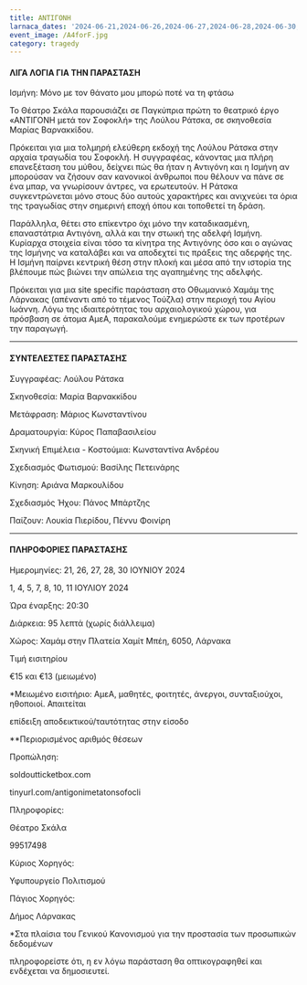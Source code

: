 ```yaml
---
title: ΑΝΤΙΓΟΝΗ
larnaca_dates: '2024-06-21,2024-06-26,2024-06-27,2024-06-28,2024-06-30,2024-07-01,'
event_image: /A4forF.jpg
category: tragedy
---
```


#### ΛΙΓΑ ΛΟΓΙΑ ΓΙΑ ΤΗΝ ΠΑΡΑΣΤΑΣΗ

Ισμήνη: Μόνο με τον θάνατο μου μπορώ ποτέ να τη φτάσω

Το Θέατρο Σκάλα παρουσιάζει σε Παγκύπρια πρώτη το θεατρικό έργο «ΑΝΤΙΓΟΝΗ μετά τον Σοφοκλή» της Λούλου Ράτσκα, σε σκηνοθεσία Μαρίας Βαρνακκίδου.

Πρόκειται για μια τολμηρή ελεύθερη εκδοχή της Λούλου Ράτσκα στην αρχαία τραγωδία του Σοφοκλή. Η συγγραφέας, κάνοντας μια πλήρη επανεξέταση του μύθου, δείχνει πώς θα ήταν η Αντιγόνη και η Ισμήνη αν μπορούσαν να ζήσουν σαν κανονικοί άνθρωποι που θέλουν να πάνε σε ένα μπαρ, να γνωρίσουν άντρες, να ερωτευτούν. Η Ράτσκα συγκεντρώνεται μόνο στους δύο αυτούς χαρακτήρες και ανιχνεύει τα όρια της τραγωδίας στην σημερινή εποχή όπου και τοποθετεί τη δράση.  

Παράλληλα, θέτει στο επίκεντρο όχι μόνο την καταδικασμένη, επαναστάτρια Αντιγόνη, αλλά και την στωική της αδελφή Ισμήνη. Κυρίαρχα στοιχεία είναι τόσο τα κίνητρα της Αντιγόνης όσο και ο αγώνας της Ισμήνης να καταλάβει και να αποδεχτεί τις πράξεις της αδερφής της. Η Ισμήνη παίρνει κεντρική θέση στην πλοκή και μέσα από την ιστορία της βλέπουμε πώς βιώνει την απώλεια της αγαπημένης της αδελφής.

Πρόκειται για μια site specific παράσταση στο Οθωμανικό Χαμάμ της Λάρνακας (απέναντι από το τέμενος Τούζλα) στην περιοχή του Αγίου Ιωάννη. Λόγω της ιδιαιτερότητας του αρχαιολογικού χώρου, για πρόσβαση σε άτομα ΑμεΑ, παρακαλούμε ενημερώστε εκ των προτέρων την παραγωγή.

***

#### ΣΥΝΤΕΛΕΣΤΕΣ ΠΑΡΑΣΤΑΣΗΣ

Συγγραφέας: Λούλου Ράτσκα

Σκηνοθεσία: Μαρία Βαρνακκίδου

Μετάφραση: Μάριος Κωνσταντίνου

Δραματουργία: Κύρος Παπαβασιλείου

Σκηνική Επιμέλεια - Κοστούμια: Κωνσταντίνα Ανδρέου

Σχεδιασμός Φωτισμού: Βασίλης Πετεινάρης

Κίνηση: Αριάνα Μαρκουλίδου

Σχεδιασμός Ήχου: Πάνος Μπάρτζης

Παίζουν: Λουκία Πιερίδου, Πέννυ Φοινίρη

***

#### ΠΛΗΡΟΦΟΡΙΕΣ ΠΑΡΑΣΤΑΣΗΣ

Ημερομηνίες: 21, 26, 27, 28, 30 ΙΟΥΝΙΟΥ 2024

1, 4, 5, 7, 8, 10, 11 ΙΟΥΛΙΟΥ 2024

Ώρα έναρξης: 20:30

Διάρκεια: 95 λεπτά (χωρίς διάλλειμα)

Χώρος: Χαμάμ στην Πλατεία Χαμίτ Μπέη, 6050, Λάρνακα

Τιμή εισιτηρίου

€15 και €13 (μειωμένο)

\*Μειωμένο εισιτήριο: ΑμεΑ, μαθητές, φοιτητές, άνεργοι, συνταξιούχοι, ηθοποιοί. Απαιτείται

επίδειξη αποδεικτικού/ταυτότητας στην είσοδο

\*\*Περιορισμένος αριθμός θέσεων

Προπώληση:

soldoutticketbox.com

tinyurl.com/antigonimetatonsofocli

Πληροφορίες:

Θέατρο Σκάλα

99517498

Κύριος Χορηγός:

Υφυπουργείο Πολιτισμού

Πάγιος Χορηγός:

Δήμος Λάρνακας

\*Στα πλαίσια του Γενικού Κανονισμού για την προστασία των προσωπικών δεδομένων

πληροφορείστε ότι, η εν λόγω παράσταση θα οπτικογραφηθεί και ενδέχεται να δημοσιευτεί.
